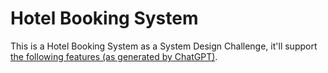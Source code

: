 # Hotel Booking System

This is a Hotel Booking System as a System Design Challenge, it'll support [the following features (as generated by ChatGPT)](/docs/features.md).